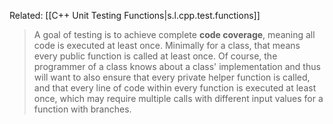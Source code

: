 

Related: [[C++ Unit Testing Functions|s.l.cpp.test.functions]]

> A goal of testing is to achieve complete **code coverage**, meaning all code is executed at least once. Minimally for a class, that means every public function is called at least once. Of course, the programmer of a class knows about a class' implementation and thus will want to also ensure that every private helper function is called, and that every line of code within every function is executed at least once, which may require multiple calls with different input values for a function with branches.
